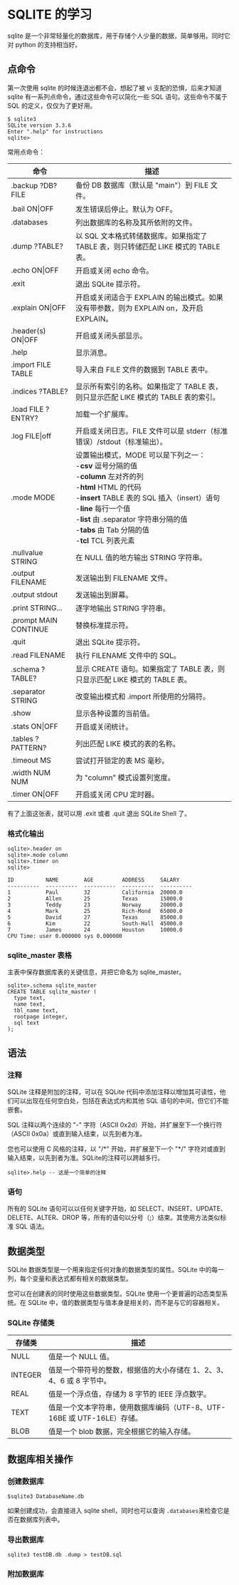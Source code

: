 # SQLITE 的学习

sqlite 是一个非常轻量化的数据库，用于存储个人少量的数据，简单够用。同时它对 python 的支持相当好。

## 点命令

第一次使用 sqlite 的时候连退出都不会，想起了被 vi 支配的恐惧，后来才知道 sqlite 有一系列点命令，通过这些命令可以简化一些 SQL 语句。这些命令不属于 SQL 的定义，仅仅为了更好用。

```shell
$ sqlite3
SQLite version 3.3.6
Enter ".help" for instructions
sqlite>
```



常用点命令：

| 命令               | 描述                                                         |
| ------------------ | ------------------------------------------------------------ |
| .backup ?DB? FILE  | 备份 DB 数据库（默认是 "main"）到 FILE 文件。                |
| .bail ON\|OFF      | 发生错误后停止。默认为 OFF。                                 |
| .databases         | 列出数据库的名称及其所依附的文件。                           |
| .dump ?TABLE?      | 以 SQL 文本格式转储数据库。如果指定了 TABLE 表，则只转储匹配 LIKE 模式的 TABLE 表。 |
| .echo ON\|OFF      | 开启或关闭 echo 命令。                                       |
| .exit              | 退出 SQLite 提示符。                                         |
| .explain ON\|OFF   | 开启或关闭适合于 EXPLAIN 的输出模式。如果没有带参数，则为 EXPLAIN on，及开启 EXPLAIN。 |
| .header(s) ON\|OFF | 开启或关闭头部显示。                                         |
| .help              | 显示消息。                                                   |
| .import FILE TABLE | 导入来自 FILE 文件的数据到 TABLE 表中。                      |
| .indices ?TABLE?   | 显示所有索引的名称。如果指定了 TABLE 表，则只显示匹配 LIKE 模式的 TABLE 表的索引。 |
| .load FILE ?ENTRY? | 加载一个扩展库。                                             |
| .log FILE\|off     | 开启或关闭日志。FILE 文件可以是 stderr（标准错误）/stdout（标准输出）。 |
| .mode MODE         | 设置输出模式，MODE 可以是下列之一：<br>-**csv** 逗号分隔的值 <br>-**column** 左对齐的列 <br>-**html** HTML 的代码 <br>-**insert** TABLE 表的 SQL 插入（insert）语句<br>-**line** 每行一个值 <br>-**list** 由 .separator 字符串分隔的值 <br>-**tabs** 由 Tab 分隔的值 <br>-**tcl** TCL 列表元素 |
| .nullvalue STRING | 在 NULL 值的地方输出 STRING 字符串。 |
| .output FILENAME | 发送输出到 FILENAME 文件。 |
| .output stdout | 发送输出到屏幕。 |
| .print STRING... | 逐字地输出 STRING 字符串。 |
| .prompt MAIN CONTINUE | 替换标准提示符。 |
| .quit | 退出 SQLite 提示符。 |
| .read FILENAME | 执行 FILENAME 文件中的 SQL。 |
| .schema ?TABLE? | 显示 CREATE 语句。如果指定了 TABLE 表，则只显示匹配 LIKE 模式的 TABLE 表。 |
| .separator STRING | 改变输出模式和 .import 所使用的分隔符。 |
| .show | 显示各种设置的当前值。 |
| .stats ON\|OFF | 开启或关闭统计。 |
| .tables ?PATTERN? | 列出匹配 LIKE 模式的表的名称。 |
| .timeout MS | 尝试打开锁定的表 MS 毫秒。 |
| .width NUM NUM | 为 "column" 模式设置列宽度。 |
| .timer ON\|OFF | 开启或关闭 CPU 定时器。 |

有了上面这张表，就可以用 .exit 或者 .quit 退出 SQLite Shell 了。

### 格式化输出

```shell
sqlite>.header on
sqlite>.mode column
sqlite>.timer on
sqlite>
```

```shell
ID          NAME        AGE         ADDRESS     SALARY
----------  ----------  ----------  ----------  ----------
1           Paul        32          California  20000.0
2           Allen       25          Texas       15000.0
3           Teddy       23          Norway      20000.0
4           Mark        25          Rich-Mond   65000.0
5           David       27          Texas       85000.0
6           Kim         22          South-Hall  45000.0
7           James       24          Houston     10000.0
CPU Time: user 0.000000 sys 0.000000
```

### sqlite_master 表格

主表中保存数据库表的关键信息，并把它命名为 sqlite_master。

```shell
sqlite>.schema sqlite_master
CREATE TABLE sqlite_master (
  type text,
  name text,
  tbl_name text,
  rootpage integer,
  sql text
);
```

## 语法

### 注释

SQLite 注释是附加的注释，可以在 SQLite 代码中添加注释以增加其可读性，他们可以出现在任何空白处，包括在表达式内和其他 SQL 语句的中间，但它们不能嵌套。

SQL 注释以两个连续的 "-" 字符（ASCII 0x2d）开始，并扩展至下一个换行符（ASCII 0x0a）或直到输入结束，以先到者为准。

您也可以使用 C 风格的注释，以 "/\*" 开始，并扩展至下一个 "*/" 字符对或直到输入结束，以先到者为准。SQLite的注释可以跨越多行。

```shell
sqlite>.help -- 这是一个简单的注释
```

### 语句

所有的 SQLite 语句可以以任何关键字开始，如 SELECT、INSERT、UPDATE、DELETE、ALTER、DROP 等，所有的语句以分号（;）结束。其使用方法类似标准 SQL 语法。

## 数据类型

SQLite 数据类型是一个用来指定任何对象的数据类型的属性。SQLite 中的每一列，每个变量和表达式都有相关的数据类型。

您可以在创建表的同时使用这些数据类型。SQLite 使用一个更普遍的动态类型系统。在 SQLite 中，值的数据类型与值本身是相关的，而不是与它的容器相关。

### SQLite 存储类

| 存储类   | 描述                                                         |
| ------- | ----------------------------------------------------------- |
| NULL    | 值是一个 NULL 值。                                            |
| INTEGER	| 值是一个带符号的整数，根据值的大小存储在 1、2、3、4、6 或 8 字节中。  |
| REAL	  | 值是一个浮点值，存储为 8 字节的 IEEE 浮点数字。                   |
| TEXT	  | 值是一个文本字符串，使用数据库编码（UTF-8、UTF-16BE 或 UTF-16LE）存储。|
| BLOB	  | 值是一个 blob 数据，完全根据它的输入存储。|

## 数据库相关操作

### 创建数据库
```shell
$sqlite3 DatabaseName.db
```

如果创建成功，会直接进入 sqlite shell，同时也可以查询 `.databases`来检查它是否在数据库列表中。

### 导出数据库

```shell
sqlite3 testDB.db .dump > testDB.sql
```

### 附加数据库 